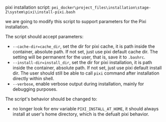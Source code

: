pixi installation script:
`pei_docker\project_files\installation\stage-2\system\pixi\install-pixi.bash`

we are going to modify this script to support parameters for the Pixi installation. 

The script should accept parameters:
- `--cache-dir=cache_dir`, set the dir for pixi cache, it is path inside the container, absolute path. If not set, just use pixi default cache dir. The setting will be permanent for the user, that is, save it to `.bashrc`.
- `--install-dir=install_dir`, set the dir for pixi installation, it is path inside the container, absolute path. If not set, just use pixi default install dir. The user should still be able to call `pixi` command after installation directly within shell.
- `--verbose`, enable verbose output during installation, mainly for debugging purposes.

The script's behavior should be changed to:
- no longer look for env variable `PIXI_INSTALL_AT_HOME`, it should always install at user's home directory, which is the defualt pixi behavior.